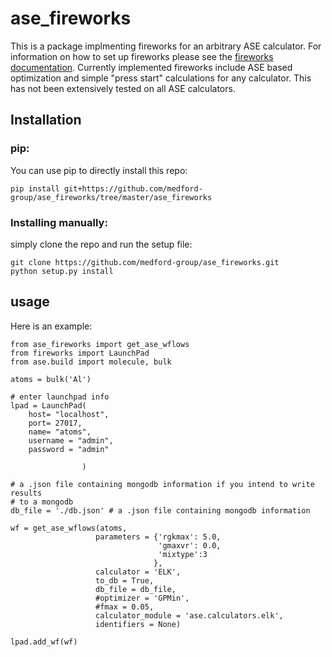 # ase_fireworks

This is a package implmenting fireworks for an arbitrary ASE calculator. For information on how to set up fireworks please see the [fireworks documentation](https://materialsproject.github.io/fireworks/). Currently implemented fireworks include ASE based optimization and simple "press start" calculations for any calculator. This has not been extensively tested on all ASE calculators.

## Installation

### pip:

You can use pip to directly install this repo:

`pip install git+https://github.com/medford-group/ase_fireworks/tree/master/ase_fireworks`

### Installing manually:

simply clone the repo and run the setup file:

 ```
git clone https://github.com/medford-group/ase_fireworks.git
python setup.py install
```

## usage



Here is an example:
```
from ase_fireworks import get_ase_wflows
from fireworks import LaunchPad
from ase.build import molecule, bulk

atoms = bulk('Al')

# enter launchpad info
lpad = LaunchPad(
    host= "localhost",
    port= 27017,
    name= "atoms",
    username = "admin",
    password = "admin"

                )

# a .json file containing mongodb information if you intend to write results
# to a mongodb
db_file = './db.json' # a .json file containing mongodb information

wf = get_ase_wflows(atoms,
                   parameters = {'rgkmax': 5.0,
                                 'gmaxvr': 0.0,
                                 'mixtype':3
                                },
                   calculator = 'ELK',
                   to_db = True,
                   db_file = db_file,
                   #optimizer = 'GPMin',
                   #fmax = 0.05,
                   calculator_module = 'ase.calculators.elk',
                   identifiers = None)

lpad.add_wf(wf)
```
